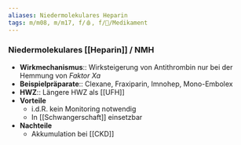 ```yaml
---
aliases: Niedermolekulares Heparin
tags: m/m08, m/m17, f/🩸, f/💊/Medikament
---
```

### Niedermolekulares [[Heparin]] / NMH
- **Wirkmechanismus**:: Wirksteigerung von Antithrombin nur bei der Hemmung von *Faktor Xa*
- **Beispielpräparate**:: Clexane, Fraxiparin, Imnohep, Mono-Embolex
- **HWZ**:: Längere HWZ als [[UFH]]
- **Vorteile**
	- i.d.R. kein Monitoring notwendig
	- In [[Schwangerschaft]] einsetzbar
- **Nachteile**
	- Akkumulation bei [[CKD]]